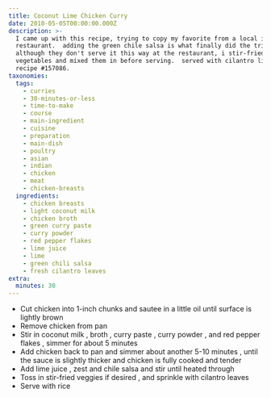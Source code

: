 ```yaml
---
title: Coconut Lime Chicken Curry
date: 2010-05-05T00:00:00.000Z
description: >-
  I came up with this recipe, trying to copy my favorite from a local indian
  restaurant.  adding the green chile salsa is what finally did the trick! 
  although they don't serve it this way at the restaurant, i stir-fried some
  vegetables and mixed them in before serving.  served with cilantro lime rice
  recipe #157086.
taxonomies:
  tags:
    - curries
    - 30-minutes-or-less
    - time-to-make
    - course
    - main-ingredient
    - cuisine
    - preparation
    - main-dish
    - poultry
    - asian
    - indian
    - chicken
    - meat
    - chicken-breasts
  ingredients:
    - chicken breasts
    - light coconut milk
    - chicken broth
    - green curry paste
    - curry powder
    - red pepper flakes
    - lime juice
    - lime
    - green chili salsa
    - fresh cilantro leaves
extra:
  minutes: 30
---
```

 - Cut chicken into 1-inch chunks and sautee in a little oil until surface is lightly brown
 - Remove chicken from pan
 - Stir in coconut milk , broth , curry paste , curry powder , and red pepper flakes , simmer for about 5 minutes
 - Add chicken back to pan and simmer about another 5-10 minutes , until the sauce is slightly thicker and chicken is fully cooked and tender
 - Add lime juice , zest and chile salsa and stir until heated through
 - Toss in stir-fried veggies if desired , and sprinkle with cilantro leaves
 - Serve with rice
